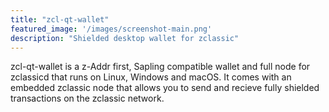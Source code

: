 ```yaml
---
title: "zcl-qt-wallet"
featured_image: '/images/screenshot-main.png'
description: "Shielded desktop wallet for zclassic"
---
```

zcl-qt-wallet is a z-Addr first, Sapling compatible wallet and full node for zclassicd that runs on Linux, Windows and macOS. It comes with an embedded zclassic node that allows you to send and recieve fully shielded transactions on the zclassic network.
